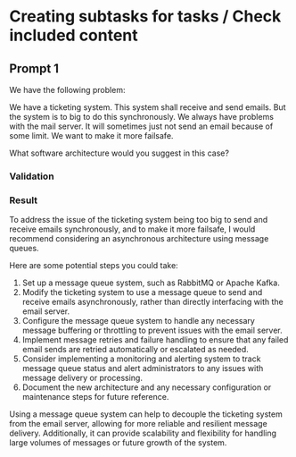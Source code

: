 # Creating subtasks for tasks / Check included content

## Prompt 1

We have the following problem:

We have a ticketing system. This system shall receive and send emails. But the system is to big to do this synchronously. We always have problems with the mail server. It will sometimes just not send an email because of some limit. We want to make it more failsafe.

What software architecture would you suggest in this case?

### Validation

### Result

To address the issue of the ticketing system being too big to send and receive emails synchronously, and to make it more failsafe, I would recommend considering an asynchronous architecture using message queues.

Here are some potential steps you could take:

1. Set up a message queue system, such as RabbitMQ or Apache Kafka.
2. Modify the ticketing system to use a message queue to send and receive emails asynchronously, rather than directly interfacing with the email server.
3. Configure the message queue system to handle any necessary message buffering or throttling to prevent issues with the email server.
4. Implement message retries and failure handling to ensure that any failed email sends are retried automatically or escalated as needed.
5. Consider implementing a monitoring and alerting system to track message queue status and alert administrators to any issues with message delivery or processing.
6. Document the new architecture and any necessary configuration or maintenance steps for future reference.

Using a message queue system can help to decouple the ticketing system from the email server, allowing for more reliable and resilient message delivery. Additionally, it can provide scalability and flexibility for handling large volumes of messages or future growth of the system.
